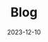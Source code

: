 ---
type: single
audio: []
date: '2023-12-10'
description: 'Read my diary'
images: ['/cover-simple-rules-for-losing-weight.webp']
series: []
tags: []
title: 'Blog'
videos: []
cover_image: '/cover-simple-rules-for-losing-weight.webp'
translationKey: blog
language: en  
---